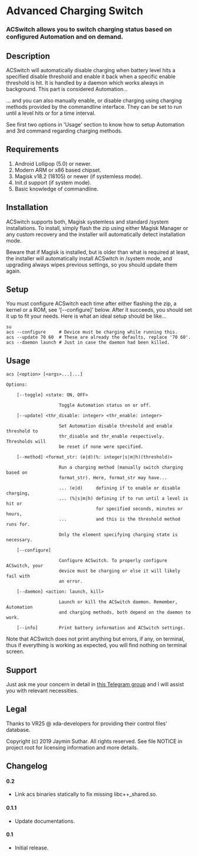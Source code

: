 # Advanced Charging Switch

### ACSwitch allows you to switch charging status based on configured Automation and on demand.

## Description

ACSwitch will automatically disable charging when battery level hits a specified
disable threshold and enable it back when a specific enable threshold is hit. It
is handled by a daemon which works always in background. This part is considered
Automation...

... and you can also manually enable, or disable charging using charging methods
provided by the commandline interface. They can be set to run until a level hits
or for a time interval.

See first two options in 'Usage' section to know how to setup Automation and 3rd
command regarding charging methods.

## Requirements

1. Android Lollipop (5.0) or newer.
2. Modern ARM or x86 based chipset.
2. Magisk v18.2 (18105) or newer (if systemless mode).
3. Init.d support (if system mode).
4. Basic knowledge of commandline.

## Installation

ACSwitch supports both, Magisk systemless and standard /system installations. To
install, simply flash the zip using either Magisk Manager or any custom recovery
and the installer will automatically detect installation mode.

Beware that if Magisk is installed, but is older than what is required at least,
the installer will automatically install ACSwitch in /system mode, and upgrading
always wipes previous settings, so you should update them again.

## Setup

You must configure ACSwitch each time after either flashing the zip, a kernel or
a ROM, see '[--configure]' below. After it succeeds, you should set it up to fit
your needs. Here is what an ideal setup should be like...

    su
    acs --configure     # Device must be charging while running this.
    acs --update 70 60  # These are already the defaults, replace '70 60'.
    acs --daemon launch # Just in case the daemon had been killed.

## Usage

`acs [<option> [<args>...]...]`

    Options:

        [--toggle] <state: ON, OFF>

                        Toggle Automation status on or off.

        [--update] <thr_disable: integer> <thr_enable: integer>

                        Set Automation disable threshold and enable threshold to
                        thr_disable and thr_enable respectively. Thresholds will
                        be reset if none were specified.

        [--method] <format_str: (e|d)(%: integer|s|m|h)(threshold)>

                        Run a charging method (manually switch charging based on
                        format_str). Here, format_str may have...

                        ... (e|d)     defining if to enable or disable charging,
                        ... (%|s|m|h) defining if to run until a level is hit or
                                      for specified seconds, minutes or hours,
                        ...           and this is the threshold method runs for.

                        Only the element specifying charging state is necessary.

        [--configure]

                        Configure ACSwitch. To properly configure ACSwitch, your
                        device must be charging or else it will likely fail with
                        an error.

        [--daemon] <action: launch, kill>

                        Launch or kill the ACSwitch daemon. Remember, Automation
                        and charging methods, both depend on the daemon to work.

        [--info]        Print battery information and ACSwitch settings.

Note that ACSwitch does not print anything but errors, if any, on terminal, thus
if everything is working as expected, you will find nothing on terminal screen.

## Support

Just ask me your concern in detail in [this Telegram group](https://t.me/joinchat/JUfXGwuAuzKxo5boALVf1w)
and I will assist you with relevant necessities.

## Legal

Thanks to VR25 @ xda-developers for providing their control files' database.

Copyright (c) 2019 Jaymin Suthar. All rights reserved.
See file NOTICE in project root for licensing information and more details.

## Changelog

#### 0.2

- Link acs binaries statically to fix missing libc++_shared.so.

#### 0.1.1

- Update documentations.

#### 0.1

- Initial release.
